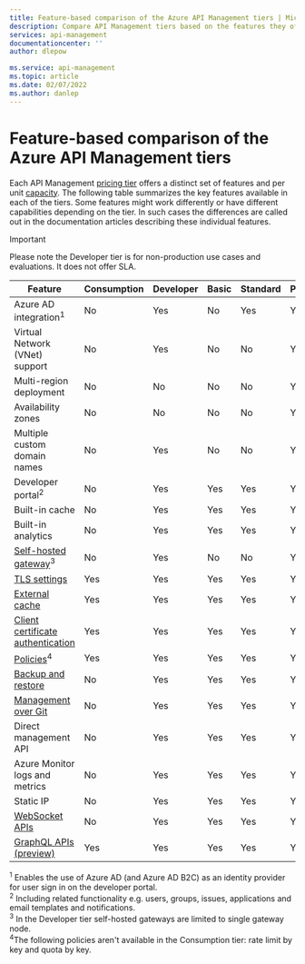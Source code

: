```yaml
---
title: Feature-based comparison of the Azure API Management tiers | Microsoft Docs
description: Compare API Management tiers based on the features they offer. See a table that summarizes the key features available in each pricing tier.
services: api-management
documentationcenter: ''
author: dlepow

ms.service: api-management
ms.topic: article
ms.date: 02/07/2022
ms.author: danlep
---
```


# Feature-based comparison of the Azure API Management tiers

Each API Management [pricing tier](https://aka.ms/apimpricing) offers a distinct set of features and per unit [capacity](api-management-capacity.md). The following table summarizes the key features available in each of the tiers. Some features might work differently or have different capabilities depending on the tier. In such cases the differences are called out in the documentation articles describing these individual features.

> [!IMPORTANT]
> Please note the Developer tier is for non-production use cases and evaluations. It does not offer SLA.

| Feature                                                                                      | Consumption | Developer | Basic | Standard | Premium |
| -------------------------------------------------------------------------------------------- | ----------- | --------- | ----- | -------- | ------- |
| Azure AD integration<sup>1</sup>                                                             | No          | Yes       | No    | Yes      | Yes     |
| Virtual Network (VNet) support                                                               | No          | Yes       | No    | No       | Yes     |
| Multi-region deployment                                                                      | No          | No        | No    | No       | Yes     |
| Availability zones                                                                           | No          | No        | No    | No       | Yes     |
| Multiple custom domain names                                                                 | No          | Yes        | No    | No       | Yes     |
| Developer portal<sup>2</sup>                                                                 | No          | Yes       | Yes   | Yes      | Yes     |
| Built-in cache                                                                               | No          | Yes       | Yes   | Yes      | Yes     |
| Built-in analytics                                                                           | No          | Yes       | Yes   | Yes      | Yes     |
| [Self-hosted gateway](self-hosted-gateway-overview.md)<sup>3</sup>                           | No          | Yes       | No    | No       | Yes     |
| [TLS settings](api-management-howto-manage-protocols-ciphers.md)                             | Yes         | Yes       | Yes   | Yes      | Yes     |
| [External cache](./api-management-howto-cache-external.md)                                                    | Yes         | Yes       | Yes   | Yes      | Yes     |
| [Client certificate authentication](api-management-howto-mutual-certificates-for-clients.md) | Yes         | Yes       | Yes   | Yes      | Yes     |
| [Policies](api-management-howto-policies.md)<sup>4</sup> | Yes         | Yes       | Yes   | Yes      | Yes     | 
| [Backup and restore](api-management-howto-disaster-recovery-backup-restore.md)               | No          | Yes       | Yes   | Yes      | Yes     |
| [Management over Git](api-management-configuration-repository-git.md)                        | No          | Yes       | Yes   | Yes      | Yes     |
| Direct management API                                                                        | No          | Yes       | Yes   | Yes      | Yes     |
| Azure Monitor logs and metrics                                                               | No          | Yes       | Yes   | Yes      | Yes     |
| Static IP                                                                                    | No          | Yes       | Yes   | Yes      | Yes     |
| [WebSocket APIs](websocket-api.md)                                                                                    | No          | Yes       | Yes   | Yes      | Yes     |
| [GraphQL APIs (preview)](graphql-api.md)                                                                               | Yes          | Yes       | Yes   | Yes      | Yes     |

<sup>1</sup> Enables the use of Azure AD (and Azure AD B2C) as an identity provider for user sign in on the developer portal.<br/>
<sup>2</sup> Including related functionality e.g. users, groups, issues, applications and email templates and notifications.<br/>
<sup>3</sup> In the Developer tier self-hosted gateways are limited to single gateway node.<br/>
<sup>4</sup>The following policies aren't available in the Consumption tier: rate limit by key and quota by key.
